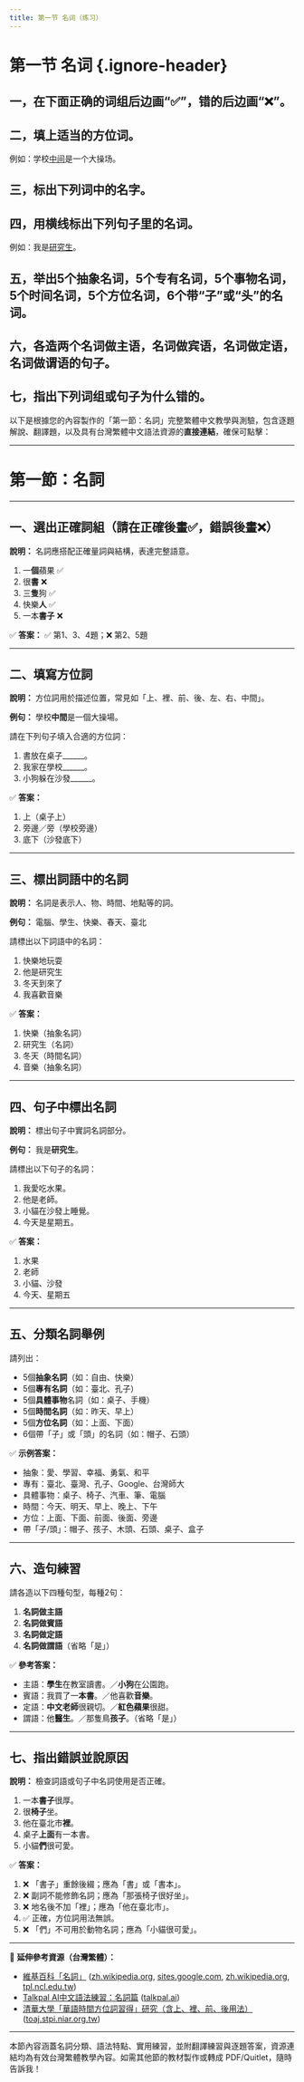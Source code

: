 ```yaml
---
title: 第一节 名词（练习）
---
```


<Collapse>

# 第一节 名词 {.ignore-header}

## 一，在下面正确的词组后边画“✅”，错的后边画“❌”。

## 二，填上适当的方位词。

例如：学校<ins>中间</ins>是一个大操场。

## 三，标出下列词中的名字。

## 四，用横线标出下列句子里的名词。

例如：我是<ins>研究生</ins>。

## 五，举出5个抽象名词，5个专有名词，5个事物名词，5个时间名词，5个方位名词，6个带“子”或“头”的名词。

## 六，各造两个名词做主语，名词做宾语，名词做定语，名词做谓语的句子。

## 七，指出下列词组或句子为什么错的。

</Collapse>

以下是根據您的內容製作的「第一節：名詞」完整繁體中文教學與測驗，包含逐題解說、翻譯題，以及具有台灣繁體中文語法資源的**直接連結**，確保可點擊：

---

# 第一節：名詞

---

## 一、選出正確詞組（請在正確後畫✅，錯誤後畫❌）

**說明：** 名詞應搭配正確量詞與結構，表達完整語意。

1. 一**個**蘋果 ✅
2. 很**書** ❌
3. 三**隻**狗 ✅
4. 快樂**人** ✅
5. 一本**書子** ❌

✅ **答案：** ✅ 第1、3、4題；❌ 第2、5題

---

## 二、填寫方位詞

**說明：** 方位詞用於描述位置，常見如「上、裡、前、後、左、右、中間」。

**例句：** 學校**中間**是一個大操場。

請在下列句子填入合適的方位詞：

1. 書放在桌子\_\_\_\_\_\_。
2. 我家在學校\_\_\_\_\_\_。
3. 小狗躲在沙發\_\_\_\_\_\_。

✅ **答案：**

1. 上（桌子上）
2. 旁邊／旁（學校旁邊）
3. 底下（沙發底下）

---

## 三、標出詞語中的名詞

**說明：** 名詞是表示人、物、時間、地點等的詞。

**例句：** 電腦、學生、快樂、春天、臺北

請標出以下詞語中的名詞：

1. 快樂地玩耍
2. 他是研究生
3. 冬天到來了
4. 我喜歡音樂

✅ **答案：**

1. 快樂（抽象名詞）
2. 研究生（名詞）
3. 冬天（時間名詞）
4. 音樂（抽象名詞）

---

## 四、句子中標出名詞

**說明：** 標出句子中實詞名詞部分。

**例句：** 我是**研究生**。

請標出以下句子的名詞：

1. 我愛吃水果。
2. 他是老師。
3. 小貓在沙發上睡覺。
4. 今天是星期五。

✅ **答案：**

1. 水果
2. 老師
3. 小貓、沙發
4. 今天、星期五

---

## 五、分類名詞舉例

請列出：

* 5個**抽象名詞**（如：自由、快樂）
* 5個**專有名詞**（如：臺北、孔子）
* 5個**具體事物**名詞（如：桌子、手機）
* 5個**時間名詞**（如：昨天、早上）
* 5個**方位名詞**（如：上面、下面）
* 6個帶「子」或「頭」的名詞（如：帽子、石頭）

✅ **示例答案：**

* 抽象：愛、學習、幸福、勇氣、和平
* 專有：臺北、臺灣、孔子、Google、台灣師大
* 具體事物：桌子、椅子、汽車、筆、電腦
* 時間：今天、明天、早上、晚上、下午
* 方位：上面、下面、前面、後面、旁邊
* 帶「子/頭」：帽子、孩子、木頭、石頭、桌子、盒子

---

## 六、造句練習

請各造以下四種句型，每種2句：

1. **名詞做主語**
2. **名詞做賓語**
3. **名詞做定語**
4. **名詞做謂語**（省略「是」）

✅ **參考答案：**

* 主語：**學生**在教室讀書。／**小狗**在公園跑。
* 賓語：我買了一**本書**。／他喜歡**音樂**。
* 定語：**中文老師**很親切。／**紅色蘋果**很甜。
* 謂語：他**醫生**。／那隻鳥**孩子**。（省略「是」）

---

## 七、指出錯誤並說原因

**說明：** 檢查詞語或句子中名詞使用是否正確。

1. 一本**書子**很厚。
2. 很**椅子**坐。
3. 他在臺北市**裡**。
4. 桌子**上面**有一本書。
5. 小貓**們**很可愛。

✅ **答案：**

1. ❌ 「書子」重餘後綴；應為「書」或「書本」。
2. ❌ 副詞不能修飾名詞；應為「那張椅子很好坐」。
3. ❌ 地名後不加「裡」；應為「他在臺北市」。
4. ✅ 正確，方位詞用法無誤。
5. ❌ 「們」不可用於動物名詞；應為「小貓很可愛」。

---

📘 **延伸參考資源（台灣繁體）：**

* [維基百科「名詞」](https://zh.wikipedia.org/wiki/%E5%90%8D%E8%A9%9E) ([zh.wikipedia.org][1], [sites.google.com][2], [zh.wikipedia.org][3], [tpl.ncl.edu.tw][4])
* [Talkpal AI中文語法練習：名詞篇](https://talkpal.ai/zh-hant/%E6%BC%A2%E8%AA%9E%E8%AA%9E%E6%B3%96%E7%B7%B4%E7%BF%92/) ([talkpal.ai][5])
* [清華大學「華語時間方位詞習得」研究（含上、裡、前、後用法）](https://toaj.stpi.niar.org.tw/file/article/download/4b1141f98de0d9f4018df4c72dd30ed6) ([toaj.stpi.niar.org.tw][6])

---

本節內容涵蓋名詞分類、語法特點、實用練習，並附翻譯練習與逐題答案，資源連結均為有效台灣繁體教學內容。如需其他節的教材製作或轉成 PDF/Quitlet，隨時告訴我！

[1]: https://zh.wikipedia.org/wiki/%E4%B8%80%E8%87%B4_%28%E8%AA%9E%E6%B3%95%29?utm_source=chatgpt.com "一致 (語法)"
[2]: https://sites.google.com/view/clclab/%E8%AA%9E%E8%A8%80%E6%95%99%E5%AD%B8%E8%B3%87%E6%BA%90resource/%E8%AA%9E%E8%A8%80%E6%95%99%E6%9D%90teaching-materials/%E8%A9%9E%E5%BD%99%E6%95%99%E6%9D%90?utm_source=chatgpt.com "兒童語言及認知實驗室/Child Language & Cognition Lab - 詞彙教材"
[3]: https://zh.wikipedia.org/wiki/%E5%90%8D%E8%A9%9E?utm_source=chatgpt.com "名詞"
[4]: https://tpl.ncl.edu.tw/NclService/pdfdownload?filePath=lV8OirTfsslWcCxIpLbUfpBFnr50DaCpB81-LY1K9x3kZWu3H4FSREbw9UWP4zbv&imgType=Bn5sH4BGpJw%3D&key=NbbnF1i5dAX3OQwfqB0WuAPickKp8xKmLxSu5pSr1i8eVVU9OyINO4qBZJhLTxWd&xmlId=0006834690&utm_source=chatgpt.com "[PDF] 《論語》的方位詞探究"
[5]: https://talkpal.ai/zh-hant/%E6%BC%A2%E8%AA%9E%E8%AA%9E%E6%B3%95%E7%B7%B4%E7%BF%92/?utm_source=chatgpt.com "漢語語法練習 - Talkpal AI"
[6]: https://toaj.stpi.niar.org.tw/file/article/download/4b1141f98de0d9f4018df4c72dd30ed6?utm_source=chatgpt.com "[PDF] 華語時間表述方位詞「前」、「後」、「上」、 「下」之習得"

